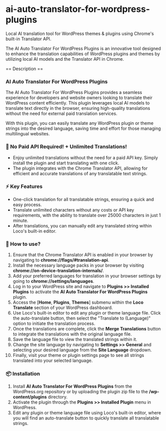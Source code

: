 # ai-auto-translator-for-wordpress-plugins
Local AI translation tool for WordPress themes &amp; plugins using Chrome's built-in Translator API.

The AI Auto Translator For WordPress Plugins is an innovative tool designed to enhance the translation capabilities of WordPress plugins and themes by utilizing local AI models and the Translator API in Chrome.

== Description ==

### AI Auto Translator For WordPress Plugins

The AI Auto Translator For WordPress Plugins provides a seamless experience for developers and website owners looking to translate their WordPress content efficiently. This plugin leverages local AI models to translate text directly in the browser, ensuring high-quality translations without the need for external paid translation services.

With this plugin, you can easily translate any WordPress plugin or theme strings into the desired language, saving time and effort for those managing multilingual websites.

### 🤖 No Paid API Required! + Unlimited Translations!

* Enjoy unlimited translations without the need for a paid API key. Simply install the plugin and start translating with one click.
* The plugin integrates with the Chrome Translator API, allowing for efficient and accurate translations of any translatable text strings.

### ⚡ Key Features

* One-click translation for all translatable strings, ensuring a quick and easy process.
* Translate unlimited characters without any costs or API key requirements, with the ability to translate over 25000 characters in just 1 minute.
* After translations, you can manually edit any translated string within Loco's built-in editor.

### 🚀 How to use?

1. Ensure that the Chrome Translator API is enabled in your browser by navigating to **chrome://flags/#translation-api**.
2. Install the necessary language packs in your browser by visiting **chrome://on-device-translation-internals/**.
3. Add your preferred languages for translation in your browser settings by going to **chrome://settings/languages**.
4. Log in to your WordPress site and navigate to **Plugins >> Installed Plugins** to activate the **AI Auto Translator For WordPress Plugins** plugin.
5. Access the [**Home**, **Plugins**, **Themes**] submenu within the **Loco Translate** section of your WordPress dashboard.
6. Use Loco's built-in editor to edit any plugin or theme language file. Click the auto-translate button, then select the "Translate to (Language)" option to initiate the translation process.
7. Once the translations are complete, click the **Merge Translations** button to integrate the translations with the original language file.
8. Save the language file to view the translated strings within it.
9. Change the site language by navigating to **Settings >> General** and selecting your desired language from the **Site Language** dropdown.
10. Finally, visit your theme or plugin settings page to see all strings translated into your selected language.

### 📦 Installation

1. Install **AI Auto Translator For WordPress Plugins** from the WordPress.org repository or by uploading the plugin zip file to the **/wp-content/plugins** directory.
2. Activate the plugin through the **Plugins >> Installed Plugin** menu in WordPress.
3. Edit any plugin or theme language file using Loco's built-in editor, where you will find an auto-translate button to quickly translate all translatable strings.